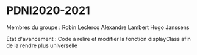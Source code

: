 # PDNI2020-2021
Membres du groupe : 
Robin Leclercq
Alexandre Lambert
Hugo Janssens

État d'avancement : 
Code à relire et modifier la fonction displayClass afin de la rendre plus universelle
